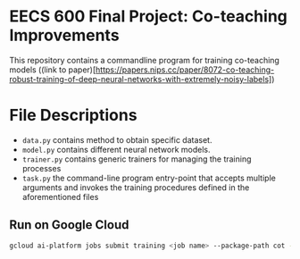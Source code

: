 # EECS 600 Final Project: Co-teaching Improvements

This repository contains a commandline program for training co-teaching models ((link to paper)[https://papers.nips.cc/paper/8072-co-teaching-robust-training-of-deep-neural-networks-with-extremely-noisy-labels])

# File Descriptions

- `data.py` contains method to obtain specific dataset.
- `model.py` contains different neural network models.
- `trainer.py` contains generic trainers for managing the training processes
- `task.py` the command-line program entry-point that accepts multiple arguments and invokes the training procedures defined in the aforementioned files

## Run on Google Cloud

```bash
gcloud ai-platform jobs submit training <job name> --package-path cot --module-name cot.task --region us-east1 --python-version 3.5 --runtime-version 1.14 --job-dir gs://<your-bucket-name> --scale-tier BASIC_GPU
```